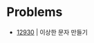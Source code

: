 # Problems

- [12930](https://programmers.co.kr/learn/courses/30/lessons/12930?language=java) | 이상한 문자 만들기